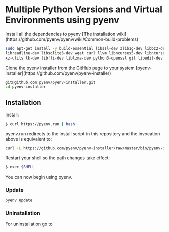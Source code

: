 # Multiple Python Versions and Virtual Environments using pyenv

<par>
Install all the dependencies to pyenv [The installation wiki](https://github.com/pyenv/pyenv/wiki/Common-build-problems)
<par/>

```bash
sudo apt-get install -y build-essential libssl-dev zlib1g-dev libbz2-dev \
libreadline-dev libsqlite3-dev wget curl llvm libncurses5-dev libncursesw5-dev \
xz-utils tk-dev libffi-dev liblzma-dev python3-openssl git libedit-dev
```

<par>
 Clone the pyenv installer from the GitHub page to your system [pyenv-installer](https://github.com/pyenv/pyenv-installer)
</par>  

```bash
git@github.com:pyenv/pyenv-installer.git
cd pyenv-installer
```
## Installation

Install:
```bash
$ curl https://pyenv.run | bash
```
pyenv.run redirects to the install script in this repository and the invocation above is equivalent to:

```bash
curl -L https://github.com/pyenv/pyenv-installer/raw/master/bin/pyenv-installer | bash
```
Restart your shell so the path changes take effect:

```bash
$ exec $SHELL

```
You can now begin using pyenv.

### Update

```bash
pyenv update
```

### Uninstallation
<par>
For uninstallation go to 
</par>

```'bash

```
